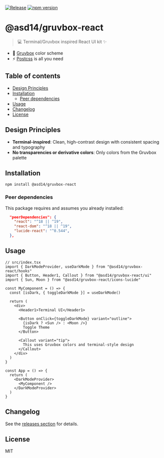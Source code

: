 [![Release](https://github.com/asd-xiv/gruvbox-react/actions/workflows/release.yml/badge.svg?branch=main)](https://github.com/asd-xiv/gruvbox-react/actions/workflows/release.yml)
[![npm version](https://img.shields.io/npm/v/@asd14/gruvbox-react.svg)](https://www.npmjs.com/package/@asd14/gruvbox-react)

# @asd14/gruvbox-react

> :computer: Terminal/Gruvbox inspired React UI kit :sparkles:

- :art: [Gruvbox][intro_gruv] color scheme
- :zap: [Postcss][intro_postcss] is all you need

[intro_gruv]: https://github.com/morhetz/gruvbox
[intro_postcss]: https://github.com/postcss/postcss

## Table of contents

<!-- vim-markdown-toc GFM -->

- [Design Principles](#design-principles)
- [Installation](#installation)
  - [Peer dependencies](#peer-dependencies)
- [Usage](#usage)
- [Changelog](#changelog)
- [License](#license)

<!-- vim-markdown-toc -->

## Design Principles

- **Terminal-inspired**: Clean, high-contrast design with consistent spacing and
  typography
- **No transparencies or derivative colors**: Only colors from the Gruvbox
  palette

## Installation

```sh
npm install @asd14/gruvbox-react
```

### Peer dependencies

This package requires and assumes you already installed:

```json
  "peerDependencies": {
    "react": "^18 || ^19",
    "react-dom": "^18 || ^19",
    "lucide-react": "^0.544",
  },
```

## Usage

```tsx
// src/index.tsx
import { DarkModeProvider, useDarkMode } from "@asd14/gruvbox-react/hooks"
import { Button, Header1, Callout } from "@asd14/gruvbox-react/ui"
import { Sun, Moon } from "@asd14/gruvbox-react/icons-lucide"

const MyComponent = () => {
  const [isDark, { toggleDarkMode }] = useDarkMode()

  return (
    <div>
      <Header1>Terminal UI</Header1>

      <Button onClick={toggleDarkMode} variant="outline">
        {isDark ? <Sun /> : <Moon />}
        Toggle Theme
      </Button>

      <Callout variant="tip">
        This uses Gruvbox colors and terminal-style design
      </Callout>
    </div>
  )
}

const App = () => {
  return (
    <DarkModeProvider>
      <MyComponent />
    </DarkModeProvider>
  )
}
```

## Changelog

See the [releases section](https://github.com/asd-xiv/gruvbox-react/releases)
for details.

## License

MIT

